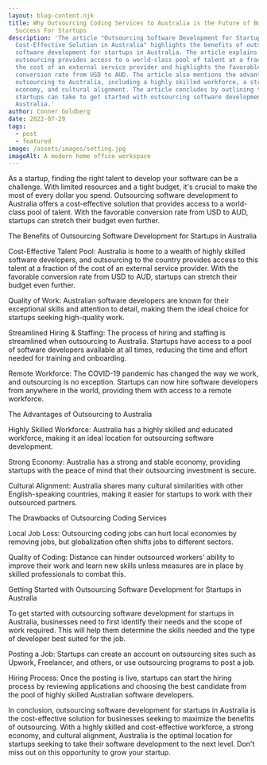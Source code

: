 ```yaml
---
layout: blog-content.njk
title: Why Outsourcing Coding Services to Australia is the Future of Business
  Success For Startups
description: 'The article "Outsourcing Software Development for Startups: The
  Cost-Effective Solution in Australia" highlights the benefits of outsourcing
  software development for startups in Australia. The article explains that
  outsourcing provides access to a world-class pool of talent at a fraction of
  the cost of an external service provider and highlights the favorable
  conversion rate from USD to AUD. The article also mentions the advantages of
  outsourcing to Australia, including a highly skilled workforce, a strong
  economy, and cultural alignment. The article concludes by outlining the steps
  startups can take to get started with outsourcing software development in
  Australia.'
author: Conner Goldberg
date: 2022-07-29
tags:
  - post
  - featured
image: /assets/images/setting.jpg
imageAlt: A modern home office workspace
---
```

As a startup, finding the right talent to develop your software can be a challenge. With limited resources and a tight budget, it's crucial to make the most of every dollar you spend. Outsourcing software development to Australia offers a cost-effective solution that provides access to a world-class pool of talent. With the favorable conversion rate from USD to AUD, startups can stretch their budget even further.

The Benefits of Outsourcing Software Development for Startups in Australia

Cost-Effective Talent Pool: Australia is home to a wealth of highly skilled software developers, and outsourcing to the country provides access to this talent at a fraction of the cost of an external service provider. With the favorable conversion rate from USD to AUD, startups can stretch their budget even further.

Quality of Work: Australian software developers are known for their exceptional skills and attention to detail, making them the ideal choice for startups seeking high-quality work.

Streamlined Hiring & Staffing: The process of hiring and staffing is streamlined when outsourcing to Australia. Startups have access to a pool of software developers available at all times, reducing the time and effort needed for training and onboarding.

Remote Workforce: The COVID-19 pandemic has changed the way we work, and outsourcing is no exception. Startups can now hire software developers from anywhere in the world, providing them with access to a remote workforce.

The Advantages of Outsourcing to Australia

Highly Skilled Workforce: Australia has a highly skilled and educated workforce, making it an ideal location for outsourcing software development.

Strong Economy: Australia has a strong and stable economy, providing startups with the peace of mind that their outsourcing investment is secure.

Cultural Alignment: Australia shares many cultural similarities with other English-speaking countries, making it easier for startups to work with their outsourced partners.

The Drawbacks of Outsourcing Coding Services

Local Job Loss: Outsourcing coding jobs can hurt local economies by removing jobs, but globalization often shifts jobs to different sectors.

Quality of Coding: Distance can hinder outsourced workers' ability to improve their work and learn new skills unless measures are in place by skilled professionals to combat this.

Getting Started with Outsourcing Software Development for Startups in Australia

To get started with outsourcing software development for startups in Australia, businesses need to first identify their needs and the scope of work required. This will help them determine the skills needed and the type of developer best suited for the job.

Posting a Job: Startups can create an account on outsourcing sites such as Upwork, Freelancer, and others, or use outsourcing programs to post a job.

Hiring Process: Once the posting is live, startups can start the hiring process by reviewing applications and choosing the best candidate from the pool of highly skilled Australian software developers.

In conclusion, outsourcing software development for startups in Australia is the cost-effective solution for businesses seeking to maximize the benefits of outsourcing. With a highly skilled and cost-effective workforce, a strong economy, and cultural alignment, Australia is the optimal location for startups seeking to take their software development to the next level. Don't miss out on this opportunity to grow your startup.